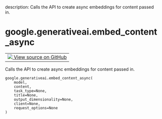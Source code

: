 description: Calls the API to create async embeddings for content passed in.

<div itemscope itemtype="http://developers.google.com/ReferenceObject">
<meta itemprop="name" content="google.generativeai.embed_content_async" />
<meta itemprop="path" content="Stable" />
</div>

# google.generativeai.embed_content_async

<!-- Insert buttons and diff -->

<table class="tfo-notebook-buttons tfo-api nocontent">
<td>
  <a target="_blank" href="https://github.com/google/generative-ai-python/blob/master/google/generativeai/embedding.py#L246-L312">
    <img src="https://www.tensorflow.org/images/GitHub-Mark-32px.png" />
    View source on GitHub
  </a>
</td>
</table>



Calls the API to create async embeddings for content passed in.


<pre class="devsite-click-to-copy prettyprint lang-py tfo-signature-link">
<code>google.generativeai.embed_content_async(
    model,
    content,
    task_type=None,
    title=None,
    output_dimensionality=None,
    client=None,
    request_options=None
)
</code></pre>



<!-- Placeholder for "Used in" -->
